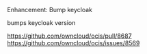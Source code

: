 Enhancement: Bump keycloak

bumps keycloak version

https://github.com/owncloud/ocis/pull/8687
https://github.com/owncloud/ocis/issues/8569
